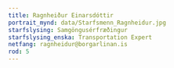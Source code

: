 ```yaml
---
title: Ragnheiður Einarsdóttir
portrait_mynd: data/Starfsmenn_Ragnheidur.jpg
starfslysing: Samgöngusérfræðingur
starfslysing_enska: Transportation Expert
netfang: ragnheidur@borgarlinan.is
rod: 5
---
```


